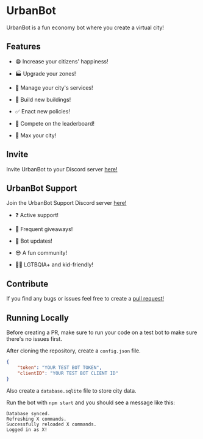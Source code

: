 # UrbanBot

UrbanBot is a fun economy bot where you create a virtual city!

## Features

- 😁 Increase your citizens' happiness!

- 🏭 Upgrade your zones!

- 🚌 Manage your city's services!

- 🏥 Build new buildings!

- ✅ Enact new policies!

- 👑 Compete on the leaderboard!

- 💪 Max your city!

## Invite

Invite UrbanBot to your Discord server [here!](https://discord.com/oauth2/authorize?client_id=1025198176547909693&scope=bot&permissions=274877959168)

## UrbanBot Support

Join the UrbanBot Support Discord server [here!](https://discord.gg/XuZNNJbf4U)

- ❓ Active support!

- 🎁 Frequent giveaways!

- 📣 Bot updates!

- 😎 A fun community!

- 🏳️‍🌈 LGTBQIA+ and kid-friendly!

## Contribute

If you find any bugs or issues feel free to create a [pull request!](https://github.com/TacoSnack/UrbanBot/pulls)

## Running Locally

Before creating a PR, make sure to run your code on a test bot to make sure there's no issues first.

After cloning the repository, create a `config.json` file.

```json
{
    "token": "YOUR TEST BOT TOKEN",
    "clientID": "YOUR TEST BOT CLIENT ID"
}
```

Also create a `database.sqlite` file to store city data.

Run the bot with `npm start` and you should see a message like this:

```
Database synced.
Refreshing X commands.
Successfully reloaded X commands.
Logged in as X!
```